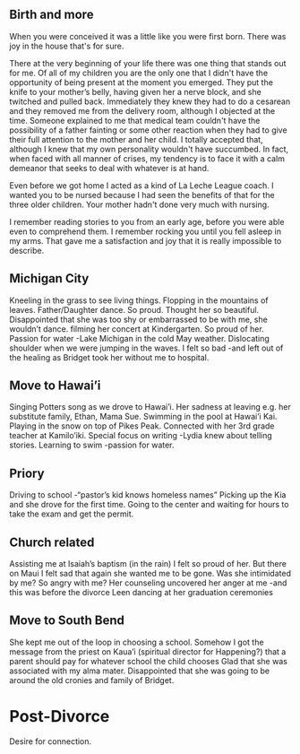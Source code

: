 ## Birth and more
When you were conceived it was a little like you were first born. There was joy in the house that's for sure.

There at the very beginning of your life there was one thing that stands out for me. Of all of my children you are the only one that I didn't have the opportunity of being present at the moment you emerged. They put the knife to your mother’s belly, having given her a nerve block, and she twitched and pulled back. Immediately they knew they had to do a cesarean and they removed me from the delivery room, although I objected at the time. Someone explained to me that medical team couldn't have the possibility of a father fainting or some other reaction when they had to give their full attention to the mother and her child. I totally accepted that, although I knew that my own personality wouldn't have succumbed. In fact, when faced with all manner of crises, my tendency is to face it with a calm demeanor that seeks to deal with whatever is at hand.

Even before we got home I acted as a kind of La Leche League coach. I wanted you to be nursed because I had seen the benefits of that for the three older children. Your mother hadn't done very much with nursing.

I remember reading stories to you from an early age, before you were able even to comprehend them. I remember rocking you until you fell asleep in my arms. That gave me a satisfaction and joy that it is really impossible to describe.
## Michigan City
Kneeling in the grass to see living things.
Flopping in the mountains of leaves.
Father/Daughter dance. So proud. Thought her so beautiful. Disappointed that she was too shy or embarrassed to be with me, she wouldn’t dance.
filming her concert at Kindergarten. So proud of her.
Passion for water -Lake Michigan in the cold May weather. Dislocating shoulder when we were jumping in the waves. I felt so bad -and left out of the healing as Bridget took her without me to hospital.
## Move to Hawai’i
Singing Potters song as we drove to Hawai’i. Her sadness at leaving e.g. her substitute family, Ethan, Mama Sue.
Swimming in the pool at Hawai’i Kai.
Playing in the snow on top of Pikes Peak.
Connected with her 3rd grade teacher at Kamilo’iki. Special focus on writing -Lydia knew about telling stories.
Learning to swim -passion for water.
## Priory
Driving to school -“pastor’s kid knows homeless names”
Picking up the Kia and she drove for the first time. Going to the center and waiting for hours to take the exam and get the permit.
## Church related
Assisting me at Isaiah’s baptism (in the rain)
I felt so proud of her.
But there on Maui I felt sad that again she wanted me to be gone.
Was she intimidated by me?
So angry with me?
Her counseling uncovered her anger at me -and this was before the divorce
Leen dancing at her graduation ceremonies
## Move to South Bend
She kept me out of the loop in choosing a school.
Somehow I got the message from the priest on Kaua’i (spiritual director for Happening?) that a parent should pay for whatever school the child chooses
Glad that she was associated with my alma mater. Disappointed that she was going to be around the old cronies and family of Bridget.
# Post-Divorce
Desire for connection.
